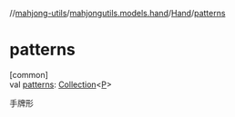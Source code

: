 //[mahjong-utils](../../../index.md)/[mahjongutils.models.hand](../index.md)/[Hand](index.md)/[patterns](patterns.md)

# patterns

[common]\
val [patterns](patterns.md): [Collection](https://kotlinlang.org/api/latest/jvm/stdlib/kotlin-stdlib/kotlin.collections/-collection/index.html)&lt;[P](index.md)&gt;

手牌形
